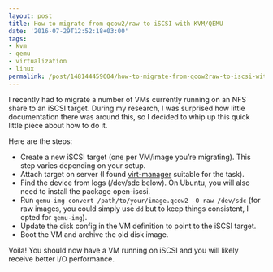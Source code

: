 ```yaml
---
layout: post
title: How to migrate from qcow2/raw to iSCSI with KVM/QEMU
date: '2016-07-29T12:52:18+03:00'
tags:
- kvm
- qemu
- virtualization
- linux
permalink: /post/148144459604/how-to-migrate-from-qcow2raw-to-iscsi-with
---
```

I recently had to migrate a number of VMs currently running on an NFS share to an iSCSI target. During my research, I was surprised how little documentation there was around this, so I decided to whip up this quick little piece about how to do it.

Here are the steps:

*   Create a new iSCSI target (one per VM/image you’re migrating). This step varies depending on your setup.
*   Attach target on server (I found [virt-manager](https://virt-manager.org/) suitable for the task).
*   Find the device from logs (/dev/sdc below). On Ubuntu, you will also need to install the package open-iscsi.
*   Run `qemu-img convert /path/to/your/image.qcow2 -O raw /dev/sdc` (for raw images, you could simply use `dd` but to keep things consistent, I opted for `qemu-img`).
*   Update the disk config in the VM definition to point to the iSCSI target.
*   Boot the VM and archive the old disk image.

Voila! You should now have a VM running on iSCSI and you will likely receive better I/O performance.
